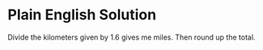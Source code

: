 # Plain English Solution

Divide the kilometers given by 1.6 gives me miles. Then round up the total. 